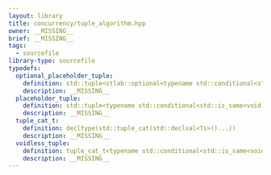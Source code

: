 ```yaml
---
layout: library
title: concurrency/tuple_algorithm.hpp
owner: __MISSING__
brief: __MISSING__
tags:
  - sourcefile
library-type: sourcefile
typedefs:
  optional_placeholder_tuple:
    definition: std::tuple<stlab::optional<typename std::conditional<std::is_same<void, Ts>::value, detail::placeholder, Ts>::type>...>
    description: __MISSING__
  placeholder_tuple:
    definition: std::tuple<typename std::conditional<std::is_same<void, Ts>::value, detail::placeholder, Ts>::type...>
    description: __MISSING__
  tuple_cat_t:
    definition: decltype(std::tuple_cat(std::declval<Ts>()...))
    description: __MISSING__
  voidless_tuple:
    definition: tuple_cat_t<typename std::conditional<std::is_same<void, Ts>::value, std::tuple<>, std::tuple<Ts>>::type...>
    description: __MISSING__
---
```

